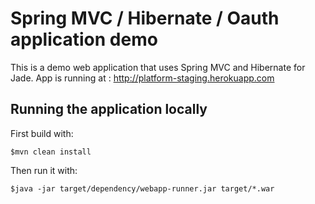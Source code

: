 # Spring MVC / Hibernate / Oauth application demo

This is a demo web application that uses Spring MVC and Hibernate for Jade.
App is running at : http://platform-staging.herokuapp.com

## Running the application locally

First build with:

    $mvn clean install

Then run it with:

    $java -jar target/dependency/webapp-runner.jar target/*.war

